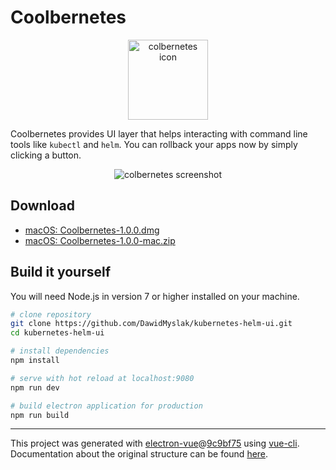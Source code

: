 # Coolbernetes

<div align="center">
<img
width="128" src="http://dawid.myslak.me/coolbernetes/icon.png" alt="colbernetes icon">
</div>

Coolbernetes provides UI layer that helps interacting with command line tools like `kubectl` and `helm`.
You can rollback your apps now by simply clicking a button.

<div align="center">
<img
src="http://dawid.myslak.me/coolbernetes/screenshot.png" alt="colbernetes screenshot">
</div>

## Download

* [macOS: Coolbernetes-1.0.0.dmg](http://dawid.myslak.me/coolbernetes/Coolbernetes-1.0.0.dmg)
* [macOS: Coolbernetes-1.0.0-mac.zip](http://dawid.myslak.me/coolbernetes/Coolbernetes-1.0.0-mac.zip)

## Build it yourself

You will need Node.js in version 7 or higher installed on your machine.

``` bash
# clone repository
git clone https://github.com/DawidMyslak/kubernetes-helm-ui.git
cd kubernetes-helm-ui

# install dependencies
npm install

# serve with hot reload at localhost:9080
npm run dev

# build electron application for production
npm run build
```

---

This project was generated with [electron-vue](https://github.com/SimulatedGREG/electron-vue)@[9c9bf75](https://github.com/SimulatedGREG/electron-vue/tree/9c9bf75630add075bfa58f52e391e82fb1b9f44a) using [vue-cli](https://github.com/vuejs/vue-cli). Documentation about the original structure can be found [here](https://simulatedgreg.gitbooks.io/electron-vue/content/index.html).
